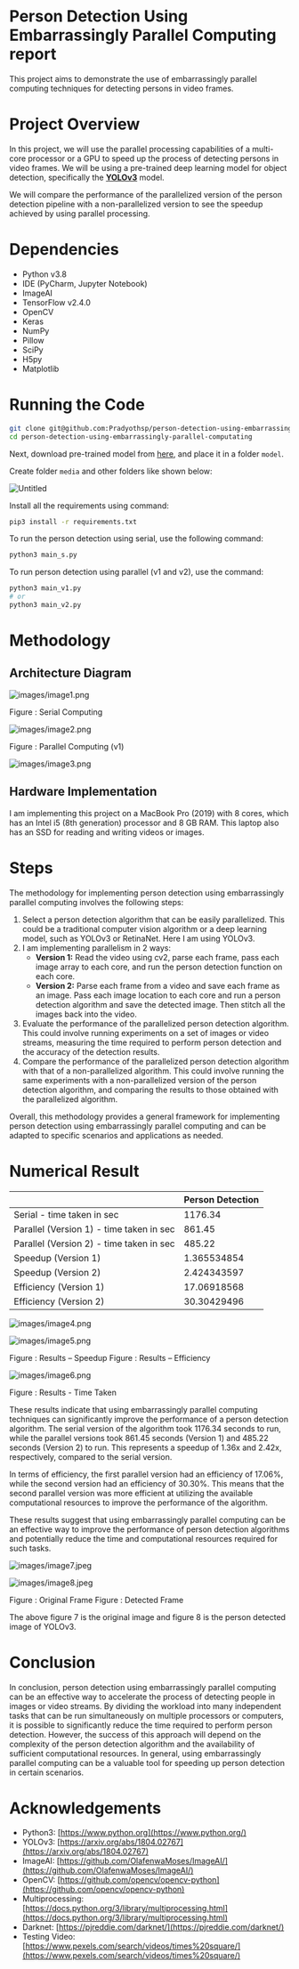 # Person Detection Using Embarrassingly Parallel Computing report

This project aims to demonstrate the use of embarrassingly parallel computing techniques for detecting persons in video frames.

# ****Project Overview****

In this project, we will use the parallel processing capabilities of a multi-core processor or a GPU to speed up the process of detecting persons in video frames. We will be using a pre-trained deep learning model for object detection, specifically the **[YOLOv3](https://pjreddie.com/darknet/yolo/)** model.

We will compare the performance of the parallelized version of the person detection pipeline with a non-parallelized version to see the speedup achieved by using parallel processing.

# ****Dependencies****

- Python v3.8
- IDE (PyCharm, Jupyter Notebook)
- ImageAI
- TensorFlow v2.4.0
- OpenCV
- Keras
- NumPy
- Pillow
- SciPy
- H5py
- Matplotlib

# ****Running the Code****

```bash
git clone git@github.com:Pradyothsp/person-detection-using-embarrassingly-parallel-computating.git
cd person-detection-using-embarrassingly-parallel-computating
```

Next, download pre-trained model from [here](https://github.com/OlafenwaMoses/ImageAI/releases/download/1.0/yolo.h5/), and place it in a folder `model`.

Create folder `media` and other folders like shown below:

![Untitled](images/Untitled.png)

Install all the requirements using command:

```bash
pip3 install -r requirements.txt
```

To run the person detection using serial, use the following command:

```bash
python3 main_s.py
```

To run person detection using parallel (v1 and v2), use the command:

```bash
python3 main_v1.py
# or
python3 main_v2.py
```

# Methodology

## Architecture Diagram

![images/image1.png](images/image1.png)

Figure : Serial Computing

![images/image2.png](images/image2.png)

Figure : Parallel Computing (v1)

![images/image3.png](images/image3.png)

## Hardware Implementation

I am implementing this project on a MacBook Pro (2019) with 8 cores, which has an Intel i5 (8th generation) processor and 8 GB RAM. This laptop also has an SSD for reading and writing videos or images.

# Steps

The methodology for implementing person detection using embarrassingly parallel computing involves the following steps:

1. Select a person detection algorithm that can be easily parallelized. This could be a traditional computer vision algorithm or a deep learning model, such as YOLOv3 or RetinaNet. Here I am using YOLOv3.
2. I am implementing parallelism in 2 ways:
    - **Version 1:** Read the video using cv2, parse each frame, pass each image array to each core, and run the person detection function on each core.
    - **Version 2:** Parse each frame from a video and save each frame as an image. Pass each image location to each core and run a person detection algorithm and save the detected image. Then stitch all the images back into the video.
3. Evaluate the performance of the parallelized person detection algorithm. This could involve running experiments on a set of images or video streams, measuring the time required to perform person detection and the accuracy of the detection results.
4. Compare the performance of the parallelized person detection algorithm with that of a non-parallelized algorithm. This could involve running the same experiments with a non-parallelized version of the person detection algorithm, and comparing the results to those obtained with the parallelized algorithm.

Overall, this methodology provides a general framework for implementing person detection using embarrassingly parallel computing and can be adapted to specific scenarios and applications as needed.

# Numerical Result

|  | Person Detection |
| --- | --- |
| Serial - time taken in sec | 1176.34 |
| Parallel (Version 1) - time taken in sec | 861.45 |
| Parallel (Version 2) - time taken in sec | 485.22 |
| Speedup (Version 1) | 1.365534854 |
| Speedup (Version 2) | 2.424343597 |
| Efficiency (Version 1) | 17.06918568 |
| Efficiency (Version 2) | 30.30429496 |

![images/image4.png](images/image4.png)

![images/image5.png](images/image5.png)

Figure : Results – Speedup Figure : Results – Efficiency

![images/image6.png](images/image6.png)

Figure : Results - Time Taken

These results indicate that using embarrassingly parallel computing techniques can significantly improve the performance of a person detection algorithm. The serial version of the algorithm took 1176.34 seconds to run, while the parallel versions took 861.45 seconds (Version 1) and 485.22 seconds (Version 2) to run. This represents a speedup of 1.36x and 2.42x, respectively, compared to the serial version.

In terms of efficiency, the first parallel version had an efficiency of 17.06%, while the second version had an efficiency of 30.30%. This means that the second parallel version was more efficient at utilizing the available computational resources to improve the performance of the algorithm.

These results suggest that using embarrassingly parallel computing can be an effective way to improve the performance of person detection algorithms and potentially reduce the time and computational resources required for such tasks.

![images/image7.jpeg](images/image7.jpeg)

![images/image8.jpeg](images/image8.jpeg)

Figure : Original Frame Figure : Detected Frame

The above figure 7 is the original image and figure 8 is the person detected image of YOLOv3.

# Conclusion

In conclusion, person detection using embarrassingly parallel computing can be an effective way to accelerate the process of detecting people in images or video streams. By dividing the workload into many independent tasks that can be run simultaneously on multiple processors or computers, it is possible to significantly reduce the time required to perform person detection. However, the success of this approach will depend on the complexity of the person detection algorithm and the availability of sufficient computational resources. In general, using embarrassingly parallel computing can be a valuable tool for speeding up person detection in certain scenarios.

# ****Acknowledgements****

- Python3: [https://www.python.org](https://www.python.org/)
- YOLOv3: [https://arxiv.org/abs/1804.02767](https://arxiv.org/abs/1804.02767)
- ImageAI: [https://github.com/OlafenwaMoses/ImageAI/](https://github.com/OlafenwaMoses/ImageAI/)
- OpenCV: [https://github.com/opencv/opencv-python](https://github.com/opencv/opencv-python)
- Multiprocessing: [https://docs.python.org/3/library/multiprocessing.html](https://docs.python.org/3/library/multiprocessing.html)
- Darknet: [https://pjreddie.com/darknet/](https://pjreddie.com/darknet/)
- Testing Video: [https://www.pexels.com/search/videos/times%20square/](https://www.pexels.com/search/videos/times%20square/)